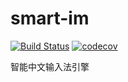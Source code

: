 # smart-im
[![Build Status](https://travis-ci.org/tenfyzhong/smart-im.svg?branch=master)](https://travis-ci.org/tenfyzhong/smart-im)
[![codecov](https://codecov.io/gh/tenfyzhong/smart-im/branch/master/graph/badge.svg)](https://codecov.io/gh/tenfyzhong/smart-im)

智能中文输入法引擎
